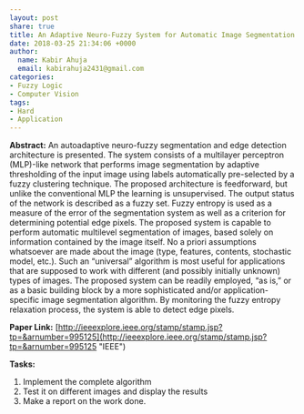 ```yaml
---
layout: post
share: true
title: An Adaptive Neuro-Fuzzy System for Automatic Image Segmentation and Edge Detection
date: 2018-03-25 21:34:06 +0000
author:
  name: Kabir Ahuja
  email: kabirahuja2431@gmail.com
categories:
- Fuzzy Logic
- Computer Vision
tags:
- Hard
- Application
---
```

**Abstract:** An autoadaptive neuro-fuzzy segmentation and edge detection architecture is presented. The system consists of a multilayer perceptron (MLP)-like network that performs image segmentation by adaptive thresholding of the input image using labels automatically pre-selected by a fuzzy clustering technique. The proposed architecture is feedforward, but unlike the conventional MLP the learning is unsupervised. The output status of the network is described as a fuzzy set. Fuzzy entropy is used as a measure of the error of the segmentation system as well as a criterion for determining potential edge pixels. The proposed system is capable to perform automatic multilevel segmentation of images, based solely on information contained by the image itself. No a priori assumptions whatsoever are made about the image (type, features, contents, stochastic model, etc.). Such an “universal” algorithm is most useful for applications that are supposed to work with different (and possibly initially unknown) types of images. The proposed system can be readily employed, “as is,” or as a basic building block by a more sophisticated and/or application-specific image segmentation algorithm. By monitoring the fuzzy entropy relaxation process, the system is able to detect edge pixels.  

**Paper Link:** [http://ieeexplore.ieee.org/stamp/stamp.jsp?tp=&arnumber=995125](http://ieeexplore.ieee.org/stamp/stamp.jsp?tp=&arnumber=995125 "IEEE")  

**Tasks:** 

1. Implement the complete algorithm
2. Test it on different images and display the results
3. Make a report on the work done.